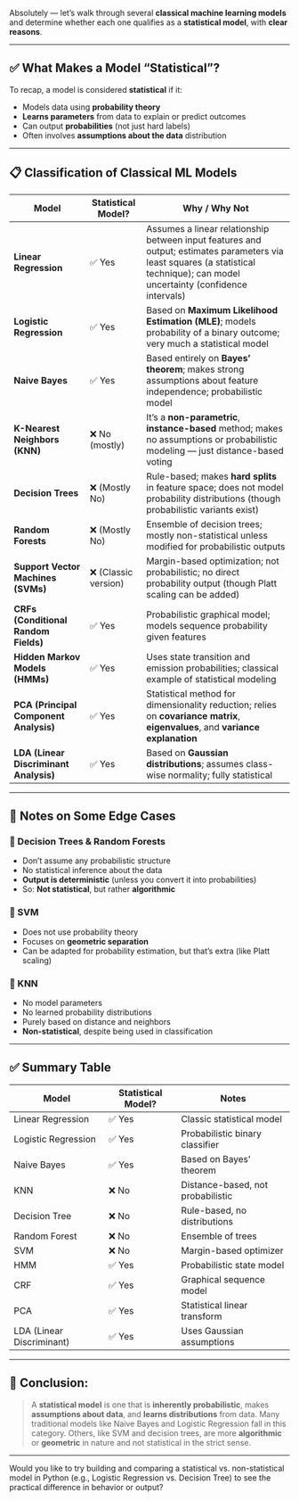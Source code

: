 



Absolutely — let’s walk through several **classical machine learning models** and determine whether each one qualifies as a **statistical model**, with **clear reasons**.

---

## ✅ What Makes a Model “Statistical”?

To recap, a model is considered **statistical** if it:

* Models data using **probability theory**
* **Learns parameters** from data to explain or predict outcomes
* Can output **probabilities** (not just hard labels)
* Often involves **assumptions about the data** distribution

---

## 📋 Classification of Classical ML Models

| Model                                  | Statistical Model?  | Why / Why Not                                                                                                                                                                   |
| -------------------------------------- | ------------------- | ------------------------------------------------------------------------------------------------------------------------------------------------------------------------------- |
| **Linear Regression**                  | ✅ Yes               | Assumes a linear relationship between input features and output; estimates parameters via least squares (a statistical technique); can model uncertainty (confidence intervals) |
| **Logistic Regression**                | ✅ Yes               | Based on **Maximum Likelihood Estimation (MLE)**; models probability of a binary outcome; very much a statistical model                                                         |
| **Naive Bayes**                        | ✅ Yes               | Based entirely on **Bayes’ theorem**; makes strong assumptions about feature independence; probabilistic model                                                                  |
| **K-Nearest Neighbors (KNN)**          | ❌ No (mostly)       | It’s a **non-parametric**, **instance-based** method; makes no assumptions or probabilistic modeling — just distance-based voting                                               |
| **Decision Trees**                     | ❌ (Mostly No)       | Rule-based; makes **hard splits** in feature space; does not model probability distributions (though probabilistic variants exist)                                              |
| **Random Forests**                     | ❌ (Mostly No)       | Ensemble of decision trees; mostly non-statistical unless modified for probabilistic outputs                                                                                    |
| **Support Vector Machines (SVMs)**     | ❌ (Classic version) | Margin-based optimization; not probabilistic; no direct probability output (though Platt scaling can be added)                                                                  |
| **CRFs (Conditional Random Fields)**   | ✅ Yes               | Probabilistic graphical model; models sequence probability given features                                                                                                       |
| **Hidden Markov Models (HMMs)**        | ✅ Yes               | Uses state transition and emission probabilities; classical example of statistical modeling                                                                                     |
| **PCA (Principal Component Analysis)** | ✅ Yes               | Statistical method for dimensionality reduction; relies on **covariance matrix**, **eigenvalues**, and **variance explanation**                                                 |
| **LDA (Linear Discriminant Analysis)** | ✅ Yes               | Based on **Gaussian distributions**; assumes class-wise normality; fully statistical                                                                                            |

---

## 🧠 Notes on Some Edge Cases

### 🔹 Decision Trees & Random Forests

* Don’t assume any probabilistic structure
* No statistical inference about the data
* **Output is deterministic** (unless you convert it into probabilities)
* So: **Not statistical**, but rather **algorithmic**

### 🔹 SVM

* Does not use probability theory
* Focuses on **geometric separation**
* Can be adapted for probability estimation, but that’s extra (like Platt scaling)

### 🔹 KNN

* No model parameters
* No learned probability distributions
* Purely based on distance and neighbors
* **Non-statistical**, despite being used in classification

---

## ✅ Summary Table

| Model                     | Statistical Model? | Notes                             |
| ------------------------- | ------------------ | --------------------------------- |
| Linear Regression         | ✅ Yes              | Classic statistical model         |
| Logistic Regression       | ✅ Yes              | Probabilistic binary classifier   |
| Naive Bayes               | ✅ Yes              | Based on Bayes’ theorem           |
| KNN                       | ❌ No               | Distance-based, not probabilistic |
| Decision Tree             | ❌ No               | Rule-based, no distributions      |
| Random Forest             | ❌ No               | Ensemble of trees                 |
| SVM                       | ❌ No               | Margin-based optimizer            |
| HMM                       | ✅ Yes              | Probabilistic state model         |
| CRF                       | ✅ Yes              | Graphical sequence model          |
| PCA                       | ✅ Yes              | Statistical linear transform      |
| LDA (Linear Discriminant) | ✅ Yes              | Uses Gaussian assumptions         |

---

## 🧪 Conclusion:

> A **statistical model** is one that is **inherently probabilistic**, makes **assumptions about data**, and **learns distributions** from data. Many traditional models like Naive Bayes and Logistic Regression fall in this category. Others, like SVM and decision trees, are more **algorithmic** or **geometric** in nature and not statistical in the strict sense.

---

Would you like to try building and comparing a statistical vs. non-statistical model in Python (e.g., Logistic Regression vs. Decision Tree) to see the practical difference in behavior or output?
